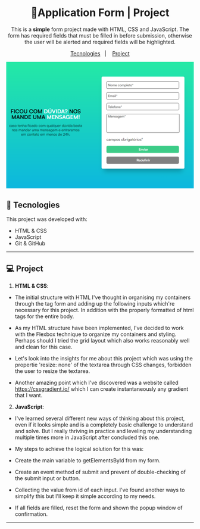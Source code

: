 <h1 align="center"> <strong>📝Application Form | Project</strong></h1>

<p align="center">
This is a <strong>simple</strong> form project made with HTML, CSS and JavaScript. The form has required fields that must be filled in before submission, otherwise the user will be alerted and required fields will be highlighted.
</p>

<p align="center">
  <a href="#-tecnologies">Tecnologies</a>&nbsp;&nbsp;&nbsp;|&nbsp;&nbsp;&nbsp;
  <a href="#-project">Project</a>
</p>

<p align="center">
  <img alt="License" src="./assets/desktop.png">
</p>

## 🚀 Tecnologies

This project was developed with:

- HTML & CSS
- JavaScript
- Git & GitHub
---
## 💻 Project

1. <strong>HTML & CSS</strong>:
  - The initial structure with HTML I've thought in organising my containers through the tag form and adding up the following inputs which're necessary for this project. In addition with the properly formatted of html tags for the entire body.

  - As my HTML structure have been implemented, I've decided to work with the Flexbox technique to organize my containers and styling. Perhaps should I tried the grid layout which also works reasonably well and clean for this case.

  - Let's look into the insights for me about this project which was using the propertie 'resize: none' of the textarea through CSS changes, forbidden the user to resize the textarea.

  - Another amazing point which I've discovered was a website called https://cssgradient.io/ which I can create instantaneously any gradient that I want.

  2. <strong>JavaScript</strong>:
  - I've learned several different new ways of thinking about this project, even if it looks simple and is a completely basic challenge to understand and solve. But I really thriving in practice and leveling my understanding multiple times more in JavaScript after concluded this one.

  - My steps to achieve the logical solution for this was:
  - Create the main variable to getElementsById from my form.
  - Create an event method of submit and prevent of double-checking of the submit input or button.
  - Collecting the value from id of each input. I've found another ways to simplify this but I'll keep it simple according to my needs.
  - If all fields are filled, reset the form and shown the popup window of confirmation.
---
